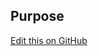 ## Purpose

[Edit this on GitHub](https://github.com/wellcomecollection/wellcomecollection.org/edit/master/common/views/components/DateRange/README.md)
